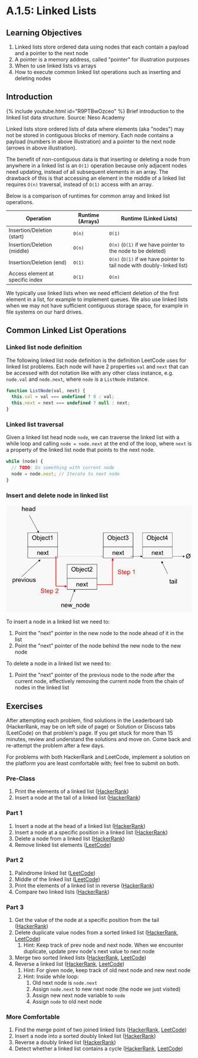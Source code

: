 # A.1.5: Linked Lists

## Learning Objectives

1. Linked lists store ordered data using nodes that each contain a payload and a pointer to the next node
2. A pointer is a memory address, called "pointer" for illustration purposes
3. When to use linked lists vs arrays
4. How to execute common linked list operations such as inserting and deleting nodes

## Introduction

{% include youtube.html id="R9PTBwOzceo" %}
Brief introduction to the linked list data structure. Source: Neso Academy

Linked lists store ordered lists of data where elements (aka "nodes") may not be stored in contiguous blocks of memory. Each node contains a payload (numbers in above illustration) and a pointer to the next node (arrows in above illustration).

The benefit of non-contiguous data is that inserting or deleting a node from anywhere in a linked list is an `O(1)` operation because only adjacent nodes need updating, instead of all subsequent elements in an array. The drawback of this is that accessing an element in the middle of a linked list requires `O(n)` traversal, instead of `O(1)` access with an array.

Below is a comparison of runtimes for common array and linked list operations.

| Operation                        | Runtime (Arrays) | Runtime (Linked Lists)                                                  |
| -------------------------------- | ---------------- | ----------------------------------------------------------------------- |
| Insertion/Deletion (start)       | `O(n)`           | `O(1)`                                                                  |
| Insertion/Deletion (middle)      | `O(n)`           | `O(n)` (`O(1)` if we have pointer to the node to be deleted)            |
| Insertion/Deletion (end)         | `O(1)`           | `O(n)` (`O(1)` if we have pointer to tail node with doubly-linked list) |
| Access element at specific index | `O(1)`           | `O(n)`                                                                  |

We typically use linked lists when we need efficient deletion of the first element in a list, for example to implement queues. We also use linked lists when we may not have sufficient contiguous storage space, for example in file systems on our hard drives.

## Common Linked List Operations

### Linked list node definition

The following linked list node definition is the definition LeetCode uses for linked list problems. Each node will have 2 properties `val` and `next` that can be accessed with dot notation like with any other class instance, e.g. `node.val` and `node.next`, where `node` is a `ListNode` instance.

```javascript
function ListNode(val, next) {
  this.val = val === undefined ? 0 : val;
  this.next = next === undefined ? null : next;
}
```

### Linked list traversal

Given a linked list head node `node`, we can traverse the linked list with a while loop and calling `node = node.next` at the end of the loop, where `next` is a property of the linked list node that points to the next node.

```javascript
while (node) {
  // TODO: Do something with current node
  node = node.next; // Iterate to next node
}
```

### Insert and delete node in linked list

![Steps to insert a node in a linked list. Source: University of San Francisco](<../../.gitbook/assets/A.1.5 Linked List Add Node.png>)

To insert a node in a linked list we need to:

1. Point the "next" pointer in the new node to the node ahead of it in the list
2. Point the "next" pointer of the node behind the new node to the new node

To delete a node in a linked list we need to:

1. Point the "next" pointer of the previous node to the node after the current node, effectively removing the current node from the chain of nodes in the linked list

## Exercises

After attempting each problem, find solutions in the Leaderboard tab (HackerRank, may be on left side of page) or Solution or Discuss tabs (LeetCode) on that problem's page. If you get stuck for more than 15 minutes, review and understand the solutions and move on. Come back and re-attempt the problem after a few days.

For problems with both HackerRank and LeetCode, implement a solution on the platform you are least comfortable with; feel free to submit on both.

### Pre-Class

1. Print the elements of a linked list ([HackerRank](https://www.hackerrank.com/challenges/print-the-elements-of-a-linked-list/problem?isFullScreen=true))
2. Insert a node at the tail of a linked list ([HackerRank](https://www.hackerrank.com/challenges/insert-a-node-at-the-tail-of-a-linked-list/problem?isFullScreen=true))

### Part 1

1. Insert a node at the head of a linked list ([HackerRank](https://www.hackerrank.com/challenges/insert-a-node-at-the-head-of-a-linked-list/problem?isFullScreen=true))
2. Insert a node at a specific position in a linked list ([HackerRank](https://www.hackerrank.com/challenges/insert-a-node-at-a-specific-position-in-a-linked-list/problem?isFullScreen=true))
3. Delete a node from a linked list ([HackerRank](https://www.hackerrank.com/challenges/delete-a-node-from-a-linked-list/problem?isFullScreen=true))
4. Remove linked list elements ([LeetCode](https://leetcode.com/problems/remove-linked-list-elements/))

### Part 2

1. Palindrome linked list ([LeetCode](https://leetcode.com/problems/palindrome-linked-list/))
2. Middle of the linked list ([LeetCode](https://leetcode.com/problems/middle-of-the-linked-list/))
3. Print the elements of a linked list in reverse ([HackerRank](https://www.hackerrank.com/challenges/print-the-elements-of-a-linked-list-in-reverse/problem?isFullScreen=true))
4. Compare two linked lists ([HackerRank](https://www.hackerrank.com/challenges/compare-two-linked-lists/problem?isFullScreen=true))

### Part 3

1. Get the value of the node at a specific position from the tail ([HackerRank](https://www.hackerrank.com/challenges/get-the-value-of-the-node-at-a-specific-position-from-the-tail/problem?isFullScreen=true))
2. Delete duplicate value nodes from a sorted linked list ([HackerRank](https://www.hackerrank.com/challenges/delete-duplicate-value-nodes-from-a-sorted-linked-list/problem?isFullScreen=true), [LeetCode](https://leetcode.com/problems/remove-duplicates-from-sorted-list/))
   1. Hint: Keep track of prev node and next node. When we encounter duplicate, update prev node's next value to next node
3. Merge two sorted linked lists ([HackerRank](https://www.hackerrank.com/challenges/merge-two-sorted-linked-lists/problem?isFullScreen=true), [LeetCode](https://leetcode.com/problems/merge-two-sorted-lists/))
4. Reverse a linked list ([HackerRank](https://www.hackerrank.com/challenges/reverse-a-linked-list/problem?isFullScreen=true), [LeetCode](https://leetcode.com/problems/reverse-linked-list/))
   1. Hint: For given node, keep track of old next node and new next node
   2. Hint: Inside while loop:
      1. Old next node is `node.next`
      2. Assign `node.next` to new next node (the node we just visited)
      3. Assign new next node variable to `node`
      4. Assign `node` to old next node

### More Comfortable

1. Find the merge point of two joined linked lists ([HackerRank](https://www.hackerrank.com/challenges/find-the-merge-point-of-two-joined-linked-lists/problem?isFullScreen=true), [LeetCode](https://leetcode.com/problems/intersection-of-two-linked-lists/))
2. Insert a node into a sorted doubly linked list ([HackerRank](https://www.hackerrank.com/challenges/insert-a-node-into-a-sorted-doubly-linked-list/problem?isFullScreen=true))
3. Reverse a doubly linked list ([HackerRank](https://www.hackerrank.com/challenges/reverse-a-doubly-linked-list/problem?isFullScreen=true))
4. Detect whether a linked list contains a cycle ([HackerRank](https://www.hackerrank.com/challenges/detect-whether-a-linked-list-contains-a-cycle/problem?isFullScreen=true), [LeetCode](https://leetcode.com/problems/linked-list-cycle/))
